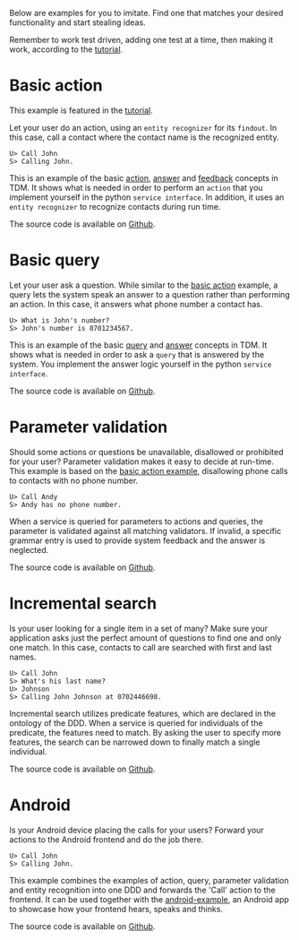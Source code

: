 Below are examples for you to imitate. Find one that matches your desired functionality and start stealing ideas.

Remember to work test driven, adding one test at a time, then making it work, according to the [tutorial](tutorial).


# Basic action

This example is featured in the [tutorial](tutorial).

Let your user do an action, using an `entity recognizer` for its `findout`. In this case, call a contact where the contact name is the recognized entity.

    U> Call John
    S> Calling John.

This is an example of the basic [action](/#actions), [answer](/#answers) and [feedback](/#feedback) concepts in TDM. It shows what is needed in order to perform an `action` that you implement yourself in the python `service interface`. In addition, it uses an `entity recognizer` to recognize contacts during run time.

The source code is available on [Github](https://github.com/Talkamatic/dialogue-domain-descriptions/tree/9.0/basic_action).


# Basic query

Let your user ask a question. While similar to the [basic action](examples/#basic-action) example, a query lets the system speak an answer to a question rather than performing an action. In this case, it answers what phone number a contact has.

    U> What is John's number?
    S> John's number is 0701234567.

This is an example of the basic [query](/#queries) and [answer](/#answers) concepts in TDM. It shows what is needed in order to ask a `query` that is answered by the system. You implement the answer logic yourself in the python `service interface`.

The source code is available on [Github](https://github.com/Talkamatic/dialogue-domain-descriptions/tree/9.0/basic_query).


# Parameter validation

Should some actions or questions be unavailable, disallowed or prohibited for your user? Parameter validation makes it easy to decide at run-time. This example is based on the [basic action example](examples/#basic-action), disallowing phone calls to contacts with no phone number.

    U> Call Andy
    S> Andy has no phone number.

When a service is queried for parameters to actions and queries, the parameter is validated against all matching validators. If invalid, a specific grammar entry is used to provide system feedback and the answer is neglected.

The source code is available on [Github](https://github.com/Talkamatic/dialogue-domain-descriptions/tree/9.0/parameter_validation).


# Incremental search

Is your user looking for a single item in a set of many? Make sure your application asks just the perfect amount of questions to find one and only one match. In this case, contacts to call are searched with first and last names.

    U> Call John
    S> What's his last name?
    U> Johnson
    S> Calling John Johnson at 0702446698.

Incremental search utilizes predicate features, which are declared in the ontology of the DDD. When a service is queried for individuals of the predicate, the features need to match. By asking the user to specify more features, the search can be narrowed down to finally match a single individual.

The source code is available on [Github](https://github.com/Talkamatic/dialogue-domain-descriptions/tree/9.0/incremental_search).


# Android

Is your Android device placing the calls for your users? Forward your actions to the Android frontend and do the job there.

    U> Call John
    S> Calling John.

This example combines the examples of action, query, parameter validation and entity recognition into one DDD and forwards the 'Call' action to the frontend. It can be used together with the [android-example](https://github.com/Talkamatic/android-example), an Android app to showcase how your frontend hears, speaks and thinks.

The source code is available on [Github](https://github.com/Talkamatic/dialogue-domain-descriptions/tree/9.0/android).
